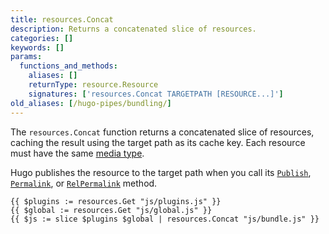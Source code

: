 ```yaml
---
title: resources.Concat
description: Returns a concatenated slice of resources.
categories: []
keywords: []
params:
  functions_and_methods:
    aliases: []
    returnType: resource.Resource
    signatures: ['resources.Concat TARGETPATH [RESOURCE...]']
old_aliases: [/hugo-pipes/bundling/]
---
```


The `resources.Concat` function returns a concatenated slice of resources, caching the result using the target path as its cache key. Each resource must have the same [media type][].

Hugo publishes the resource to the target path when you call its [`Publish`][], [`Permalink`][], or [`RelPermalink`][] method.

[media type]: https://en.wikipedia.org/wiki/Media_type
[`publish`]: /docs/reference/methods/resource/publish/
[`permalink`]: /docs/reference/methods/resource/permalink/
[`relpermalink`]: /docs/reference/methods/resource/relpermalink/

```go-html-template
{{ $plugins := resources.Get "js/plugins.js" }}
{{ $global := resources.Get "js/global.js" }}
{{ $js := slice $plugins $global | resources.Concat "js/bundle.js" }}
```
